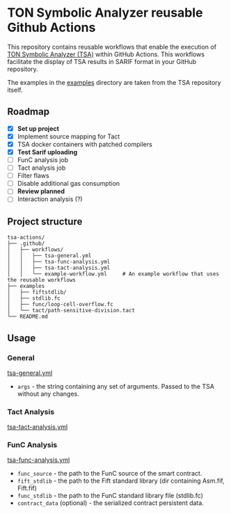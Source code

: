 # TON Symbolic Analyzer reusable Github Actions

This repository contains reusable workflows that enable the execution of [TON Symbolic Analyzer (TSA)](https://github.com/explyt/ton-bounties) within GitHub Actions. This workflows facilitate the display of TSA results in SARIF format in your GitHub repository.

The examples in the [examples](./examples/) directory are taken from the TSA repository itself.

## Roadmap
-   [x] **Set up project**
-   [x] Implement source mapping for Tact
-   [x] TSA docker containers with patched compilers
-   [x] **Test Sarif uploading**
-   [ ] FunC analysis job
-   [ ] Tact analysis job
-   [ ] Filter flaws
-   [ ] Disable additional gas consumption
-   [ ] **Review planned**
-   [ ] Interaction analysis (?)

## Project structure

```
tsa-actions/
├── .github/
│   ├── workflows/
│   │   ├── tsa-general.yml
│   │   ├── tsa-func-analysis.yml
│   │   ├── tsa-tact-analysis.yml
│   │   └── example-workflow.yml     # An example workflow that uses the reusable workflows
├── examples
│   ├── fiftstdlib/
│   ├── stdlib.fc
│   ├── func/loop-cell-overflow.fc
│   └── tact/path-sensitive-division.tact
└── README.md
```

## Usage

### General
[tsa-general.yml](./.github/workflows/tsa-general.yml)

- `args` - the string containing any set of arguments. Passed to the TSA without any changes.

### Tact Analysis
[tsa-tact-analysis.yml](./.github/workflows/tsa-tact-analysis.yml)

### FunC Analysis
[tsa-func-analysis.yml](./.github/workflows/tsa-func-analysis.yml)

- `func_source` - the path to the FunC source of the smart contract.
- `fift_stdlib` - the path to the Fift standard library (dir containing Asm.fif, Fift.fif)
- `func_stdlib` - the path to the FunC standard library file (stdlib.fc)
- `contract_data` (optional) - the serialized contract persistent data.
